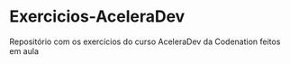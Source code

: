 # Exercicios-AceleraDev
Repositório com os exercícios do curso AceleraDev da Codenation feitos em aula 

